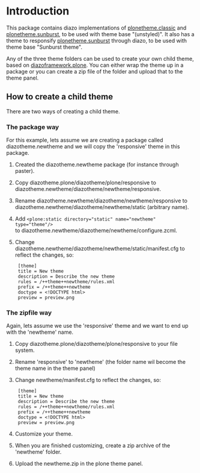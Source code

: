 Introduction
============
This package contains diazo implementations of
[plonetheme.classic](https://github.com/plone/plonetheme.classic)
and
[plonetheme.sunburst](https://github.com/plone/plonetheme.sunburst),
to be used with theme base "(unstyled)". It also has a theme to 
responsify 
[plonetheme.sunburst](https://github.com/plone/plonetheme.sunburst) 
through diazo, to be used with theme base "Sunburst theme".


Any of the three theme folders can be used to create your own child
theme, based on 
[diazoframework.plone](https://github.com/TH-code/diazoframework.plone).
You can either wrap the theme up in a package or you can create a zip 
file of the folder and upload that to the theme panel.

How to create a child theme
---------------------------
There are two ways of creating a child theme.

### The package way
For this example, lets assume we are creating a package called
diazotheme.newtheme and we will copy the 'responsive' theme in this 
package.

1. Created the diazotheme.newtheme package (for instance through paster).
2. Copy diazotheme.plone/diazotheme/plone/responsive to
   diazotheme.newtheme/diazotheme/newtheme/responsive.
3. Rename diazotheme.newtheme/diazotheme/newtheme/responsive
   to diazotheme.newtheme/diazotheme/newtheme/static (arbitrary 
   name).
4. Add `<plone:static directory="static" name="newtheme" type="theme"/>`  
   to diazotheme.newtheme/diazotheme/newtheme/configure.zcml.
5. Change diazotheme.newtheme/diazotheme/newtheme/static/manifest.cfg
   to reflect the changes, so:

        [theme]
        title = New theme
        description = Describe the new theme
        rules = /++theme++newtheme/rules.xml
        prefix = /++theme++newtheme
        doctype = <!DOCTYPE html>
        preview = preview.png

### The zipfile way
Again, lets assume we use the 'responsive' theme and we want to end up
with the 'newtheme' name.

1. Copy diazotheme.plone/diazotheme/plone/responsive to your file system.
2. Rename 'responsive' to 'newtheme' (the folder name wil become the
   theme name in the theme panel)
3. Change newtheme/manifest.cfg
   to reflect the changes, so:

        [theme]
        title = New theme
        description = Describe the new theme
        rules = /++theme++newtheme/rules.xml
        prefix = /++theme++newtheme
        doctype = <!DOCTYPE html>
        preview = preview.png

4. Customize your theme.
5. When you are finished customizing, create a zip archive of the 'newtheme'
   folder.
6. Upload the newtheme.zip in the plone theme panel.
